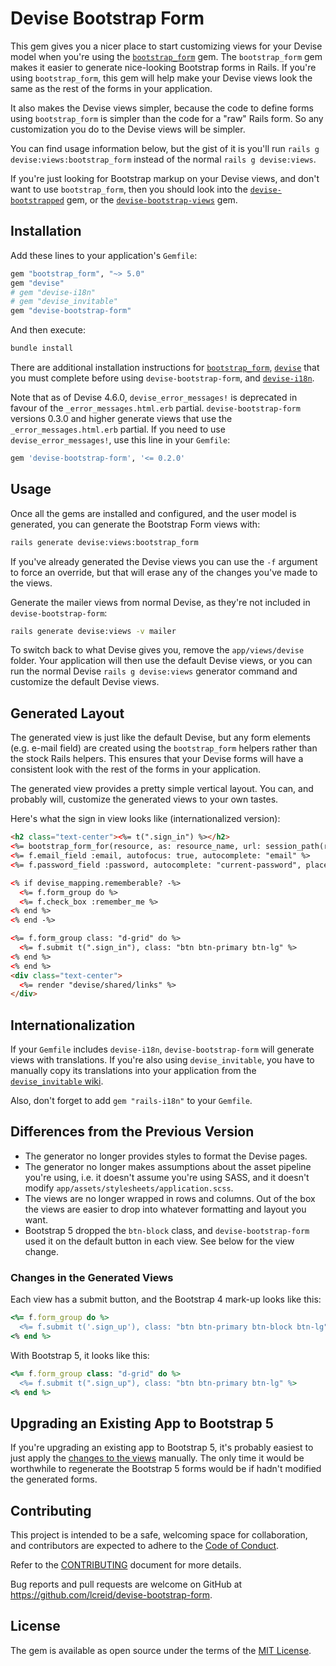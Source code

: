 # Devise Bootstrap Form

This gem gives you a nicer place to start customizing views for your Devise model when you're using the [`bootstrap_form`](https://github.com/bootstrap-ruby/bootstrap_form) gem. The `bootstrap_form` gem makes it easier to generate nice-looking Bootstrap forms in Rails. If you're using `bootstrap_form`, this gem will help make your Devise views look the same as the rest of the forms in your application.

It also makes the Devise views simpler, because the code to define forms using `bootstrap_form` is simpler than the code for a "raw" Rails form. So any customization you do to the Devise views will be simpler.

You can find usage information below, but the gist of it is you'll run `rails g devise:views:bootstrap_form` instead of the normal `rails g devise:views`.

If you're just looking for Bootstrap markup on your Devise views, and don't want to use `bootstrap_form`, then you should look into the [`devise-bootstrapped`](https://github.com/king601/devise-bootstrapped) gem, or the [`devise-bootstrap-views`](https://github.com/hisea/devise-bootstrap-views) gem.

## Installation

Add these lines to your application's `Gemfile`:

```ruby
gem "bootstrap_form", "~> 5.0"
gem "devise"
# gem "devise-i18n"
# gem "devise_invitable"
gem "devise-bootstrap-form"
```

And then execute:

```bash
bundle install
```

There are additional installation instructions for [`bootstrap_form`](https://github.com/bootstrap-ruby/bootstrap_form#installation), [`devise`](https://github.com/plataformatec/devise) that you must complete before using `devise-bootstrap-form`, and
[`devise-i18n`](https://github.com/devise-i18n/devise-i18n).

Note that as of Devise 4.6.0, `devise_error_messages!` is deprecated in favour of the `_error_messages.html.erb` partial. `devise-bootstrap-form` versions 0.3.0 and higher generate views that use the `_error_messages.html.erb` partial. If you need to use `devise_error_messages!`, use this line in your `Gemfile`:

```ruby
gem 'devise-bootstrap-form', '<= 0.2.0'
```

## Usage

Once all the gems are installed and configured, and the user model is generated, you can generate the Bootstrap Form views with:

```bash
rails generate devise:views:bootstrap_form
```

If you've already generated the Devise views you can use the `-f` argument to force an override, but that will erase any of the changes you've made to the views.

Generate the mailer views from normal Devise, as they're not included in `devise-bootstrap-form`:

```bash
rails generate devise:views -v mailer
```

To switch back to what Devise gives you, remove the `app/views/devise` folder. Your application will then use the default Devise views, or you can run the normal Devise `rails g devise:views` generator command and customize the default Devise views.

## Generated Layout

The generated view is just like the default Devise, but any form elements (e.g. e-mail field) are created using the `bootstrap_form` helpers rather than the stock Rails helpers. This ensures that your Devise forms will have a consistent look with the rest of the forms in your application.

The generated view provides a pretty simple vertical layout. You can, and probably will, customize the generated views to your own tastes.

Here's what the sign in view looks like (internationalized version):

```html
<h2 class="text-center"><%= t(".sign_in") %></h2>
<%= bootstrap_form_for(resource, as: resource_name, url: session_path(resource_name)) do |f| %>
<%= f.email_field :email, autofocus: true, autocomplete: "email" %>
<%= f.password_field :password, autocomplete: "current-password", placeholder: "Password" %>

<% if devise_mapping.rememberable? -%>
  <%= f.form_group do %>
  <%= f.check_box :remember_me %>
<% end %>
<% end -%>

<%= f.form_group class: "d-grid" do %>
  <%= f.submit t(".sign_in"), class: "btn btn-primary btn-lg" %>
<% end %>
<% end %>
<div class="text-center">
  <%= render "devise/shared/links" %>
</div>
```

## Internationalization

If your `Gemfile` includes `devise-i18n`, `devise-bootstrap-form` will generate views with translations. If you're also using `devise_invitable`, you have to manually copy its translations into your application from the [`devise_invitable` wiki](https://github.com/scambra/devise_invitable/wiki/I18n).

Also, don't forget to add `gem "rails-i18n"` to your `Gemfile`.

## Differences from the Previous Version

- The generator no longer provides styles to format the Devise pages.
- The generator no longer makes assumptions about the asset pipeline you're using, i.e. it doesn't assume you're using SASS, and it doesn't modify `app/assets/stylesheets/application.scss`.
- The views are no longer wrapped in rows and columns. Out of the box the views are easier to drop into whatever formatting and layout you want.
- Bootstrap 5 dropped the `btn-block` class, and `devise-bootstrap-form` used it on the default button in each view. See below for the view change.

### Changes in the Generated Views

Each view has a submit button, and the Bootstrap 4 mark-up looks like this:

```ruby
<%= f.form_group do %>
  <%= f.submit t('.sign_up'), class: "btn btn-primary btn-block btn-lg" %>
<% end %>
```

With Bootstrap 5, it looks like this:

```ruby
<%= f.form_group class: "d-grid" do %>
  <%= f.submit t(".sign_up"), class: "btn btn-primary btn-lg" %>
<% end %>
```

## Upgrading an Existing App to Bootstrap 5

If you're upgrading an existing app to Bootstrap 5, it's probably easiest to just apply the [changes to the views](changes-in-the-generated-views) manually. The only time it would be worthwhile to regenerate the Bootstrap 5 forms would be if hadn't modified the generated forms.

## Contributing

This project is intended to be a safe, welcoming space for collaboration, and contributors are expected to adhere to the [Code of Conduct](CODE_OF_CONDUCT.md).

Refer to the [CONTRIBUTING](devise-bootstrap-form/blob/master/CODE_OF_CONDUCT.md) document for more details.

Bug reports and pull requests are welcome on GitHub at https://github.com/lcreid/devise-bootstrap-form.

## License

The gem is available as open source under the terms of the [MIT License](http://opensource.org/licenses/MIT).

